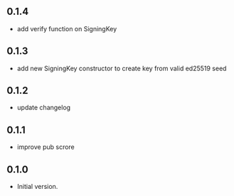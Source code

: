 ## 0.1.4

- add verify function on SigningKey

## 0.1.3

- add new SigningKey constructor to create key from valid ed25519 seed

## 0.1.2

- update changelog

## 0.1.1

- improve pub scrore

## 0.1.0

- Initial version.
